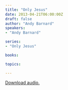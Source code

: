 ```yaml
---
title: "Only Jesus"
date: 2013-04-21T06:00:00Z
draft: false
author: "Andy Barnard"
speakers:
- "Andy Barnard"

series:
- "Only Jesus"

books:

topics:

---
```

[Download audio.](https://s3.amazonaws.com/highway/sermons/2013_04/21_Only_Jesus.mp3)